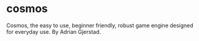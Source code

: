 # cosmos
Cosmos, the easy to use, beginner friendly, robust game engine designed for everyday use. By Adrian Gjerstad.
